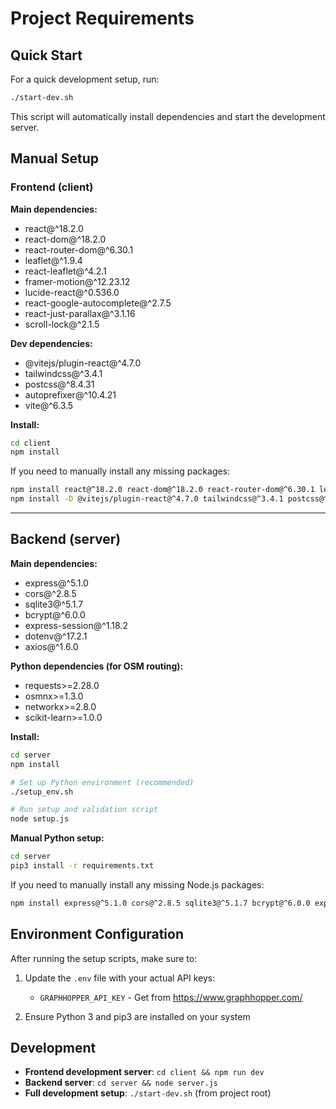 # Project Requirements

## Quick Start

For a quick development setup, run:
```sh
./start-dev.sh
```

This script will automatically install dependencies and start the development server.

## Manual Setup

### Frontend (client)

**Main dependencies:**
- react@^18.2.0
- react-dom@^18.2.0
- react-router-dom@^6.30.1
- leaflet@^1.9.4
- react-leaflet@^4.2.1
- framer-motion@^12.23.12
- lucide-react@^0.536.0
- react-google-autocomplete@^2.7.5
- react-just-parallax@^3.1.16
- scroll-lock@^2.1.5

**Dev dependencies:**
- @vitejs/plugin-react@^4.7.0
- tailwindcss@^3.4.1
- postcss@^8.4.31
- autoprefixer@^10.4.21
- vite@^6.3.5

**Install:**
```sh
cd client
npm install
```

If you need to manually install any missing packages:
```sh
npm install react@^18.2.0 react-dom@^18.2.0 react-router-dom@^6.30.1 leaflet@^1.9.4 react-leaflet@^4.2.1 framer-motion@^12.23.12 lucide-react@^0.536.0 react-google-autocomplete@^2.7.5 react-just-parallax@^3.1.16 scroll-lock@^2.1.5
npm install -D @vitejs/plugin-react@^4.7.0 tailwindcss@^3.4.1 postcss@^8.4.31 autoprefixer@^10.4.21 vite@^6.3.5
```

---

## Backend (server)

**Main dependencies:**
- express@^5.1.0
- cors@^2.8.5
- sqlite3@^5.1.7
- bcrypt@^6.0.0
- express-session@^1.18.2
- dotenv@^17.2.1
- axios@^1.6.0

**Python dependencies (for OSM routing):**
- requests>=2.28.0
- osmnx>=1.3.0  
- networkx>=2.8.0
- scikit-learn>=1.0.0

**Install:**
```sh
cd server
npm install

# Set up Python environment (recommended)
./setup_env.sh

# Run setup and validation script
node setup.js
```

**Manual Python setup:**
```sh
cd server
pip3 install -r requirements.txt
```

If you need to manually install any missing Node.js packages:
```sh
npm install express@^5.1.0 cors@^2.8.5 sqlite3@^5.1.7 bcrypt@^6.0.0 express-session@^1.18.2 dotenv@^17.2.1 axios@^1.6.0
```

## Environment Configuration

After running the setup scripts, make sure to:

1. Update the `.env` file with your actual API keys:
   - `GRAPHHOPPER_API_KEY` - Get from https://www.graphhopper.com/

2. Ensure Python 3 and pip3 are installed on your system

## Development

- **Frontend development server**: `cd client && npm run dev`
- **Backend server**: `cd server && node server.js`
- **Full development setup**: `./start-dev.sh` (from project root)